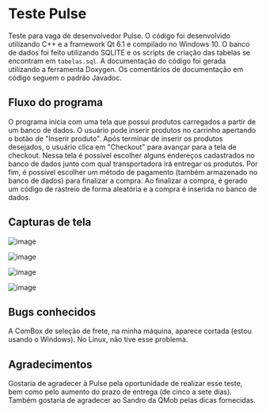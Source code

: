# Teste Pulse
Teste para vaga de desenvolvedor Pulse. O código foi desenvolvido utilizando C++ e a framework Qt 6.1 e compilado no Windows 10. O banco de dados foi feito utilizando SQLITE e os scripts de criação das tabelas se encontram em `tabelas.sql`. A documentação do código foi gerada utilizando a ferramenta Doxygen. Os comentários de documentação em código seguem o padrão Javadoc.

## Fluxo do programa
O programa inicia com uma tela que possui produtos carregados a partir de um banco de dados. O usuário pode inserir produtos no carrinho apertando o botão de "Inserir produto". Após terminar de inserir os produtos desejados, o usuário clica em "Checkout" para avançar para a tela de checkout. Nessa tela é possível escolher alguns endereços cadastrados no banco de dados junto com qual transportadora irá entregar os produtos. Por fim, é possível escolher um método de pagamento (também armazenado no banco de dados) para finalizar a compra. Ao finalizar a compra, é gerado um código de rastreio de forma aleatória e a compra é inserida no banco de dados.

## Capturas de tela

![image](https://user-images.githubusercontent.com/24641708/130147770-ec11b76e-df9d-4918-aa02-102241c0525d.png)

![image](https://user-images.githubusercontent.com/24641708/130147810-f6b784e0-b512-40e2-a8ff-13a36b621f6e.png)

![image](https://user-images.githubusercontent.com/24641708/130147880-f401d5a2-1f27-454e-8fd1-a1a25e25b992.png)

![image](https://user-images.githubusercontent.com/24641708/130147915-8a6a38a8-35f1-40de-aa79-ad8cc3424cf8.png)

## Bugs conhecidos
A ComBox de seleção de frete, na minha máquina, aparece cortada (estou usando o Windows). No Linux, não tive esse problema. 

## Agradecimentos

Gostaria de agradecer à Pulse pela oportunidade de realizar esse teste, bem como pelo aumento do prazo de entrega (de cinco a sete dias). Também gostaria de agradecer ao Sandro da QMob pelas dicas fornecidas. 
